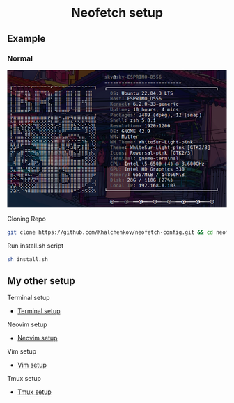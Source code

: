 <h1 align="center">Neofetch setup</h1>

## Example
### Normal
<p align="center"> <img src="https://github.com/Khalchenkov/neofetch-config/blob/main/normal.png" /> </p>

Cloning Repo
  
```bash
git clone https://github.com/Khalchenkov/neofetch-config.git && cd neofetch-config
```
Run install.sh script

```bash
sh install.sh
```

## My other setup
Terminal setup
- [Terminal setup](https://github.com/Khalchenkov/terminal-setup)

Neovim setup
- [Neovim setup](https://github.com/Khalchenkov/neovim-config)

Vim setup
- [Vim setup](https://github.com/Khalchenkov/vim-config)

Tmux setup
- [Tmux setup](https://github.com/Khalchenkov/tmux-config)

